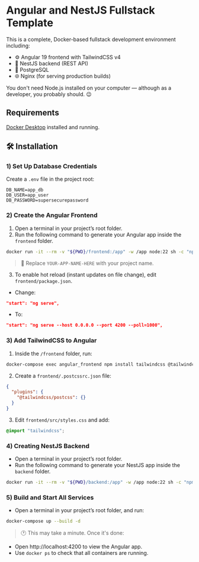 # Angular and NestJS Fullstack Template

This is a complete, Docker-based fullstack development environment including:
- ⚙️ Angular 19 frontend with TailwindCSS v4
- 🧠 NestJS backend (REST API)
- 🐘 PostgreSQL
- 🌐 Nginx (for serving production builds)

You don't need Node.js installed on your computer — although as a developer, you probably should. 😉

## Requirements
[Docker Desktop](https://www.docker.com/products/docker-desktop) installed and running.

## 🛠️ Installation

### 1) Set Up Database Credentials
Create a `.env` file in the project root:
```dotenv
DB_NAME=app_db
DB_USER=app_user
DB_PASSWORD=supersecurepassword
```
### 2) Create the Angular Frontend
1. Open a terminal in your project’s root folder.
2. Run the following command to generate your Angular app inside the `frontend` folder.
```bash
docker run -it --rm -v "${PWD}/frontend:/app" -w /app node:22 sh -c "npm install -g @angular/cli && ng new YOUR-APP-NAME-HERE --directory=. --style=css --routing --strict --skip-git --skip-install --force"
```
>🔧 Replace  `YOUR-APP-NAME-HERE` with your project name.
3. To enable hot reload (instant updates on file change), edit `frontend/package.json`.
- Change:
```json
"start": "ng serve",
```
- To:
```json
"start": "ng serve --host 0.0.0.0 --port 4200 --poll=1000",
```
### 3) Add TailwindCSS to Angular
1. Inside the `/frontend` folder, run:
```bash
docker-compose exec angular_frontend npm install tailwindcss @tailwindcss/postcss postcss --force
```
2. Create a `frontend/.postcssrc.json` file:
```json
{
  "plugins": {
    "@tailwindcss/postcss": {}
  }
}
```
3. Edit `frontend/src/styles.css` and add:
```css
@import "tailwindcss";
```
### 4) Creating NestJS Backend
- Open a terminal in your project’s root folder.
- Run the following command to generate your NestJS app inside the `backend` folder.
```bash
docker run -it --rm -v "${PWD}/backend:/app" -w /app node:22 sh -c "npm install -g @nestjs/cli && nest new app --directory=. --skip-git --package-manager=npm --strict"
```
### 5) Build and Start All Services
- Open a terminal in your project’s root folder, and run:
```bash
docker-compose up --build -d
```
>🕐 This may take a minute. Once it's done:
- Open http://localhost:4200 to view the Angular app.
- Use `docker ps` to check that all containers are running.
